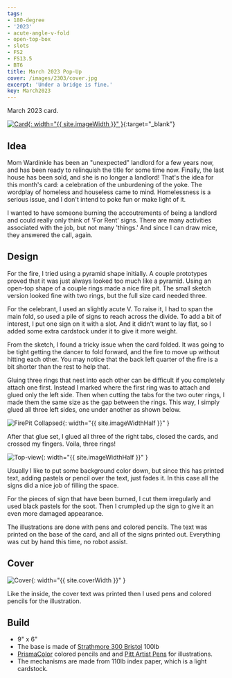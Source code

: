 ```yaml
---
tags:
- 180-degree
- '2023'
- acute-angle-v-fold
- open-top-box
- slots
- FS2
- FS13.5
- BT6
title: March 2023 Pop-Up
cover: /images/2303/cover.jpg
excerpt: 'Under a bridge is fine.'
key: March2023
---
```

March 2023 card.

[![Card]({{site.baseurl}}/images/2303/popup.gif){: width="{{ site.imageWidth }}" }](/images/2303/popup.gif "Click to replay in a new tab"){:target="_blank"}

## Idea

Mom Wardinkle has been an "unexpected" landlord for a few years now, and has been ready to relinquish the title for some time now. Finally, the last house has been sold, and she is no longer a landlord! That's the idea for this month's card: a celebration of the unburdening of the yoke. The wordplay of homeless and houseless came to mind. Homelessness is a serious issue, and I don't intend to poke fun or make light of it.

I wanted to have someone burning the accoutrements of being a landlord and could really only think of 'For Rent' signs. There are many activities associated with the job, but not many 'things.' And since I can draw mice, they answered the call, again.

## Design

For the fire, I tried using a pyramid shape initially. A couple prototypes proved that it was just always looked too much like a pyramid. Using an open-top shape of a couple rings made a nice fire pit. The small sketch version looked fine with two rings, but the full size card needed three.

For the celebrant, I used an slightly acute V. To raise it, I had to span the main fold, so used a pile of signs to reach across the divide. To add a bit of interest, I put one sign on it with a slot. And it didn't want to lay flat, so I added some extra cardstock under it to give it more weight.

From the sketch, I found a tricky issue when the card folded. It was going to be tight getting the dancer to fold forward, and the fire to move up without hitting each other. You may notice that the back left quarter of the fire is a bit shorter than the rest to help that.

Gluing three rings that nest into each other can be difficult if you completely attach one first. Instead I marked where the first ring was to attach and glued only the left side. Then when cutting the tabs for the two outer rings, I made them the same size as the gap between the rings. This way, I simply glued all three left sides, one under another as shown below.

![FirePit Collapsed]({{site.baseurl}}/images/2303/fire-pit.jpg){: width="{{ site.imageWidthHalf }}" }

After that glue set, I glued all three of the right tabs, closed the cards, and crossed my fingers. Voila, three rings!

![Top-view]({{site.baseurl}}/images/2303/top.jpg){: width="{{ site.imageWidthHalf }}" }

Usually I like to put some background color down, but since this has printed text, adding pastels or pencil over the text, just fades it. In this case all the signs did a nice job of filling the space.

For the pieces of sign that have been burned, I cut them irregularly and used black pastels for the soot. Then I crumpled up the sign to give it an even more damaged appearance.

The illustrations are done with pens and colored pencils. The text was printed on the base of the card, and all of the signs printed out. Everything was cut by hand this time, no robot assist.

## Cover

![Cover]({{site.baseurl}}{{page.cover}}){: width="{{ site.coverWidth }}" }

Like the inside, the cover text was printed then I used pens and colored pencils for the illustration.

## Build

- 9" x 6"
- The base is made of [Strathmore 300 Bristol](/supplies.html#strathmore-300-bristol) 100lb
- [PrismaColor](/supplies.html#prismacolor-colored-pencils) colored pencils and and [Pitt Artist Pens](/supplies.html#faber-castell-pitt-artist-pens) for illustrations.
- The mechanisms are made from 110lb index paper, which is a light cardstock.
